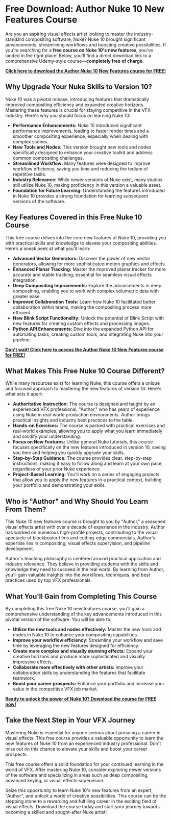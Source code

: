 # Free Download: Author Nuke 10 New Features Course

Are you an aspiring visual effects artist looking to master the industry-standard compositing software, Nuke? Nuke 10 brought significant advancements, streamlining workflows and boosting creative possibilities. If you're searching for a **free course on Nuke 10's new features**, you've landed in the right place! Below, you'll find a direct download link to a comprehensive Udemy-style course—**completely free of charge**.

[**Click here to download the Author Nuke 10 New Features course for FREE!**](https://udemywork.com/author-nuke-10-new-features-course)

## Why Upgrade Your Nuke Skills to Version 10?

Nuke 10 was a pivotal release, introducing features that dramatically improved compositing efficiency and expanded creative horizons. Mastering these features is crucial for staying competitive in the VFX industry. Here's why you should focus on learning Nuke 10:

*   **Performance Enhancements:** Nuke 10 introduced significant performance improvements, leading to faster render times and a smoother compositing experience, especially when dealing with complex scenes.
*   **New Tools and Nodes:** This version brought new tools and nodes specifically designed to enhance your creative toolkit and address common compositing challenges.
*   **Streamlined Workflow:** Many features were designed to improve workflow efficiency, saving you time and reducing the tedium of repetitive tasks.
*   **Industry Relevance:** While newer versions of Nuke exist, many studios still utilize Nuke 10, making proficiency in this version a valuable asset.
*   **Foundation for Future Learning:** Understanding the features introduced in Nuke 10 provides a strong foundation for learning subsequent versions of the software.

## Key Features Covered in this Free Nuke 10 Course

This free course delves into the core new features of Nuke 10, providing you with practical skills and knowledge to elevate your compositing abilities. Here’s a sneak peek at what you'll learn:

*   **Advanced Vector Generators:** Discover the power of new vector generators, allowing for more sophisticated motion graphics and effects.
*   **Enhanced Planar Tracking:** Master the improved planar tracker for more accurate and stable tracking, essential for seamless visual effects integration.
*   **Deep Compositing Improvements:** Explore the advancements in deep compositing, enabling you to work with complex volumetric data with greater ease.
*   **Improved Collaboration Tools:** Learn how Nuke 10 facilitated better collaboration within teams, making the compositing process more efficient.
*   **New Blink Script Functionality:** Unlock the potential of Blink Script with new features for creating custom effects and processing images.
*   **Python API Enhancements:** Dive into the expanded Python API for automating tasks, creating custom tools, and integrating Nuke into your pipeline.

[**Don't wait! Click here to access the Author Nuke 10 New Features course for FREE!**](https://udemywork.com/author-nuke-10-new-features-course)

## What Makes This Free Nuke 10 Course Different?

While many resources exist for learning Nuke, this course offers a unique and focused approach to mastering the new features of version 10. Here's what sets it apart:

*   **Authoritative Instruction:** The course is designed and taught by an experienced VFX professional, "Author," who has years of experience using Nuke in real-world production environments. Author brings practical insights and industry best practices to the table.
*   **Hands-on Exercises:** The course is packed with practical exercises and real-world examples, allowing you to apply what you learn immediately and solidify your understanding.
*   **Focus on New Features:** Unlike general Nuke tutorials, this course focuses specifically on the new features introduced in version 10, saving you time and helping you quickly upgrade your skills.
*   **Step-by-Step Guidance:** The course provides clear, step-by-step instructions, making it easy to follow along and learn at your own pace, regardless of your prior Nuke experience.
*   **Project-Based Learning:** You'll work on a series of engaging projects that allow you to apply the new features in a practical context, building your portfolio and demonstrating your skills.

## Who is "Author" and Why Should You Learn From Them?

This Nuke 10 new features course is brought to you by "Author," a seasoned visual effects artist with over a decade of experience in the industry. Author has worked on numerous high-profile projects, contributing to the visual spectacle of blockbuster films and cutting-edge commercials. Author's expertise lies in compositing, visual effects supervision, and pipeline development.

Author's teaching philosophy is centered around practical application and industry relevance. They believe in providing students with the skills and knowledge they need to succeed in the real world. By learning from Author, you'll gain valuable insights into the workflows, techniques, and best practices used by top VFX professionals.

## What You'll Gain from Completing This Course

By completing this free Nuke 10 new features course, you'll gain a comprehensive understanding of the key advancements introduced in this pivotal version of the software. You will be able to:

*   **Utilize the new tools and nodes effectively:** Master the new tools and nodes in Nuke 10 to enhance your compositing capabilities.
*   **Improve your workflow efficiency:** Streamline your workflow and save time by leveraging the new features designed for efficiency.
*   **Create more complex and visually stunning effects:** Expand your creative horizons and produce more sophisticated and visually impressive effects.
*   **Collaborate more effectively with other artists:** Improve your collaboration skills by understanding the features that facilitate teamwork.
*   **Boost your career prospects:** Enhance your portfolio and increase your value in the competitive VFX job market.

[**Ready to unlock the power of Nuke 10? Download the course for FREE now!**](https://udemywork.com/author-nuke-10-new-features-course)

## Take the Next Step in Your VFX Journey

Mastering Nuke is essential for anyone serious about pursuing a career in visual effects. This free course provides a valuable opportunity to learn the new features of Nuke 10 from an experienced industry professional. Don't miss out on this chance to elevate your skills and boost your career prospects.

This free course offers a solid foundation for your continued learning in the world of VFX. After mastering Nuke 10, consider exploring newer versions of the software and specializing in areas such as deep compositing, advanced keying, or visual effects supervision.

Seize this opportunity to learn Nuke 10's new features from an expert, "Author", and unlock a world of creative possibilities. This course can be the stepping stone to a rewarding and fulfilling career in the exciting field of visual effects. Download the course today and start your journey towards becoming a skilled and sought-after Nuke artist!
